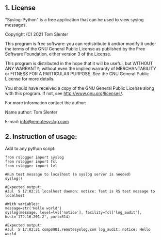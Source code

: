 ## 1. License

"Syslog-Python" is a free application that can be used to view syslog messages.

Copyright (C) 2021 Tom Slenter

This program is free software: you can redistribute it and/or modify
it under the terms of the GNU General Public License as published by
the Free Software Foundation, either version 3 of the License.

This program is distributed in the hope that it will be useful,
but WITHOUT ANY WARRANTY; without even the implied warranty of
MERCHANTABILITY or FITNESS FOR A PARTICULAR PURPOSE. See the
GNU General Public License for more details.

You should have received a copy of the GNU General Public License
along with this program. If not, see <http://www.gnu.org/licenses/>.

For more information contact the author:

Name author: Tom Slenter

E-mail: info@remotesyslog.com

## 2. Instruction of usage:

Add to any python script:
```
from rslogger import syslog
from rslogger import fcl
from rslogger import lvl

#Run test message to localhost (a syslog server is needed)
syslog()

#Expected output:
#Jul  5 17:02:21 localhost daemon: notice: Test is RS test message to localhost

#With variables:
message=str('Hello world')
syslog(message, level=lvl['notice'], facility=fcl['log_audit'], host='172.16.201.2', port=514)

#Expected output:
#Jul  5 17:02:21 comp0001.remotesyslog.com log_audit: notice: Hello world
```
